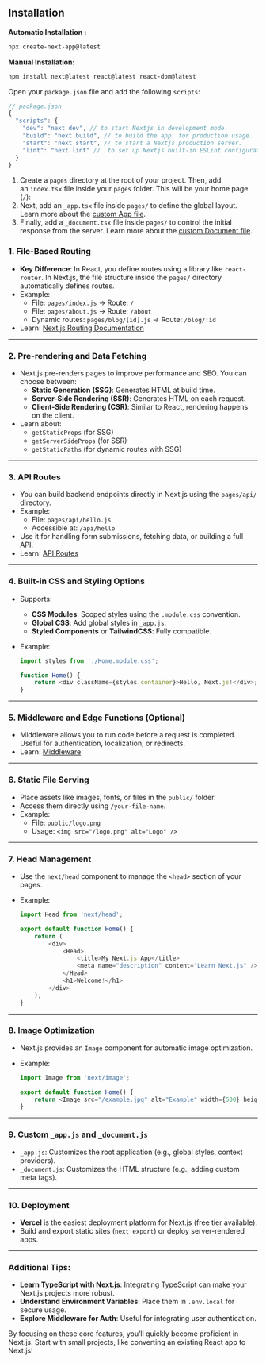 
## Installation

**Automatic Installation :**
```sh
npx create-next-app@latest
```

**Manual Installation:**
```sh
npm install next@latest react@latest react-dom@latest
```

Open your `package.json` file and add the following `scripts`:
```js
// package.json
{
  "scripts": {
    "dev": "next dev", // to start Nextjs in development mode.
    "build": "next build", // to build the app. for production usage.
    "start": "next start", // to start a Nextjs production server.
    "lint": "next lint" //  to set up Nextjs built-in ESLint configuration.
  }
}
```

1. Create a `pages` directory at the root of your project. Then, add an `index.tsx` file inside your `pages` folder. This will be your home page (`/`):
2. Next, add an `_app.tsx` file inside `pages/` to define the global layout. Learn more about the [custom App file](https://nextjs.org/docs/pages/building-your-application/routing/custom-app).
3. Finally, add a `_document.tsx` file inside `pages/` to control the initial response from the server. Learn more about the [custom Document file](https://nextjs.org/docs/pages/building-your-application/routing/custom-document).
### 1. **File-Based Routing**

- **Key Difference**: In React, you define routes using a library like `react-router`. In Next.js, the file structure inside the `pages/` directory automatically defines routes.
- Example:
    - File: `pages/index.js` → Route: `/`
    - File: `pages/about.js` → Route: `/about`
    - Dynamic routes: `pages/blog/[id].js` → Route: `/blog/:id`
- Learn: [Next.js Routing Documentation](https://nextjs.org/docs/routing/introduction)

---

### 2. **Pre-rendering and Data Fetching**

- Next.js pre-renders pages to improve performance and SEO. You can choose between:
    - **Static Generation (SSG)**: Generates HTML at build time.
    - **Server-Side Rendering (SSR)**: Generates HTML on each request.
    - **Client-Side Rendering (CSR)**: Similar to React, rendering happens on the client.
- Learn about:
    - `getStaticProps` (for SSG)
    - `getServerSideProps` (for SSR)
    - `getStaticPaths` (for dynamic routes with SSG)

---

### 3. **API Routes**

- You can build backend endpoints directly in Next.js using the `pages/api/` directory.
- Example:
    - File: `pages/api/hello.js`
    - Accessible at: `/api/hello`
- Use it for handling form submissions, fetching data, or building a full API.
- Learn: [API Routes](https://nextjs.org/docs/api-routes/introduction)

---

### 4. **Built-in CSS and Styling Options**

- Supports:
    - **CSS Modules**: Scoped styles using the `.module.css` convention.
    - **Global CSS**: Add global styles in `_app.js`.
    - **Styled Components** or **TailwindCSS**: Fully compatible.
- Example:
    
    ```javascript
    import styles from './Home.module.css';
    
    function Home() {
        return <div className={styles.container}>Hello, Next.js!</div>;
    }
    ```
    

---

### 5. **Middleware and Edge Functions** (Optional)

- Middleware allows you to run code before a request is completed. Useful for authentication, localization, or redirects.
- Learn: [Middleware](https://nextjs.org/docs/middleware)

---

### 6. **Static File Serving**

- Place assets like images, fonts, or files in the `public/` folder.
- Access them directly using `/your-file-name`.
- Example:
    - File: `public/logo.png`
    - Usage: `<img src="/logo.png" alt="Logo" />`

---

### 7. **Head Management**

- Use the `next/head` component to manage the `<head>` section of your pages.
- Example:
    
    ```javascript
    import Head from 'next/head';
    
    export default function Home() {
        return (
            <div>
                <Head>
                    <title>My Next.js App</title>
                    <meta name="description" content="Learn Next.js" />
                </Head>
                <h1>Welcome!</h1>
            </div>
        );
    }
    ```
    

---

### 8. **Image Optimization**

- Next.js provides an `Image` component for automatic image optimization.
- Example:
    
    ```javascript
    import Image from 'next/image';
    
    export default function Home() {
        return <Image src="/example.jpg" alt="Example" width={500} height={500} />;
    }
    ```
    

---

### 9. **Custom `_app.js` and `_document.js`**

- `_app.js`: Customizes the root application (e.g., global styles, context providers).
- `_document.js`: Customizes the HTML structure (e.g., adding custom meta tags).

---

### 10. **Deployment**

- **Vercel** is the easiest deployment platform for Next.js (free tier available).
- Build and export static sites (`next export`) or deploy server-rendered apps.

---

### Additional Tips:

- **Learn TypeScript with Next.js**: Integrating TypeScript can make your Next.js projects more robust.
- **Understand Environment Variables**: Place them in `.env.local` for secure usage.
- **Explore Middleware for Auth**: Useful for integrating user authentication.

By focusing on these core features, you’ll quickly become proficient in Next.js. Start with small projects, like converting an existing React app to Next.js!
